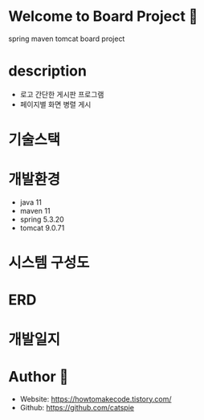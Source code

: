 # Welcome to Board Project 🌱
spring maven tomcat board project

# description 
- 로고
간단한 게시판 프로그램 
- 페이지별 화면 병렬 게시

# 기술스택

# 개발환경
- java 11
- maven 11
- spring 5.3.20
- tomcat 9.0.71

# 시스템 구성도

# ERD

# 개발일지


# Author 🥰
- Website: https://howtomakecode.tistory.com/
- Github: https://github.com/catspie
